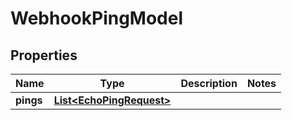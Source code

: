 
# WebhookPingModel

## Properties
Name | Type | Description | Notes
------------ | ------------- | ------------- | -------------
**pings** | [**List&lt;EchoPingRequest&gt;**](EchoPingRequest.md) |  | 



